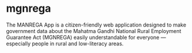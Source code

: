 # mgnrega
The MANREGA App is a citizen-friendly web application designed to make government data about the Mahatma Gandhi National Rural Employment Guarantee Act (MGNREGA) easily understandable for everyone — especially people in rural and low-literacy areas.
